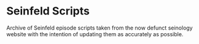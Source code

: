 # Seinfeld Scripts
Archive of Seinfeld episode scripts taken from the now defunct seinology website with the intention of updating them as accurately as possible.
